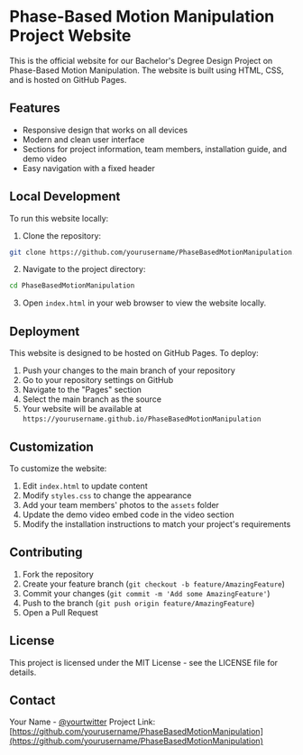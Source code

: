 # Phase-Based Motion Manipulation Project Website

This is the official website for our Bachelor's Degree Design Project on Phase-Based Motion Manipulation. The website is built using HTML, CSS, and is hosted on GitHub Pages.

## Features

- Responsive design that works on all devices
- Modern and clean user interface
- Sections for project information, team members, installation guide, and demo video
- Easy navigation with a fixed header

## Local Development

To run this website locally:

1. Clone the repository:
```bash
git clone https://github.com/yourusername/PhaseBasedMotionManipulation.git
```

2. Navigate to the project directory:
```bash
cd PhaseBasedMotionManipulation
```

3. Open `index.html` in your web browser to view the website locally.

## Deployment

This website is designed to be hosted on GitHub Pages. To deploy:

1. Push your changes to the main branch of your repository
2. Go to your repository settings on GitHub
3. Navigate to the "Pages" section
4. Select the main branch as the source
5. Your website will be available at `https://yourusername.github.io/PhaseBasedMotionManipulation`

## Customization

To customize the website:

1. Edit `index.html` to update content
2. Modify `styles.css` to change the appearance
3. Add your team members' photos to the `assets` folder
4. Update the demo video embed code in the video section
5. Modify the installation instructions to match your project's requirements

## Contributing

1. Fork the repository
2. Create your feature branch (`git checkout -b feature/AmazingFeature`)
3. Commit your changes (`git commit -m 'Add some AmazingFeature'`)
4. Push to the branch (`git push origin feature/AmazingFeature`)
5. Open a Pull Request

## License

This project is licensed under the MIT License - see the LICENSE file for details.

## Contact

Your Name - [@yourtwitter](https://twitter.com/yourtwitter)
Project Link: [https://github.com/yourusername/PhaseBasedMotionManipulation](https://github.com/yourusername/PhaseBasedMotionManipulation) 